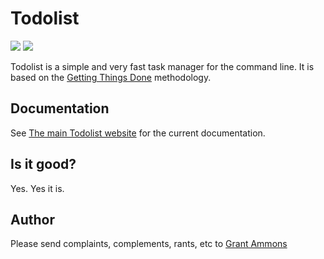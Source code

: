 # Todolist

![](https://goreportcard.com/badge/github.com/gammons/todolist)
![](https://travis-ci.org/gammons/todolist.svg)

Todolist is a simple and very fast task manager for the command line.  It is based on the [Getting Things Done](gtd) methodology.

[gtd]: http://lifehacker.com/productivity-101-a-primer-to-the-getting-things-done-1551880955

## Documentation

See [The main Todolist website](tdl) for the current documentation.

[tdl]: https://gammons.github.io/todolist

## Is it good?

Yes.  Yes it is.

## Author

Please send complaints, complements, rants, etc to [Grant Ammons](ga)

[ga]: https://twitter.com/gammons
